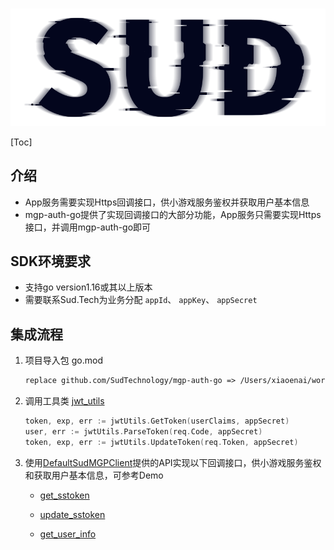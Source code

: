 #

![SUD](../Resource/logo.png)

[Toc]

## 介绍

- App服务需要实现Https回调接口，供小游戏服务鉴权并获取用户基本信息
- mgp-auth-go提供了实现回调接口的大部分功能，App服务只需要实现Https接口，并调用mgp-auth-go即可

## SDK环境要求

- 支持go version1.16或其以上版本
- 需要联系Sud.Tech为业务分配 `appId`、 `appKey`、 `appSecret`

## 集成流程

1. 项目导入包 go.mod

    ```xml
   replace github.com/SudTechnology/mgp-auth-go => /Users/xiaoenai/working/go/src/github.com/SudTechnology/mgp-auth-go
    ```

2. 调用工具类 [jwt_utils](./API/jwt_utils.md)

    ```go
    token, exp, err := jwtUtils.GetToken(userClaims, appSecret)
    user, err := jwtUtils.ParseToken(req.Code, appSecret)
    token, exp, err := jwtUtils.UpdateToken(req.Token, appSecret)
    ```

3. 使用[DefaultSudMGPClient](./API/DefaultSudMGPClient.md)提供的API实现以下回调接口，供小游戏服务鉴权和获取用户基本信息，可参考Demo

    - [get_sstoken](./HttpsCallback/get_sstoken.md)

    - [update_sstoken](./HttpsCallback/update_sstoken.md)

    - [get_user_info](./HttpsCallback/get_user_info.md)
